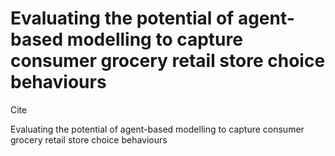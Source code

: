# Evaluating the potential of agent-based modelling to capture consumer grocery retail store choice behaviours


Cite 

Evaluating the potential of agent-based modellingto capture consumer grocery retail store choicebehaviours